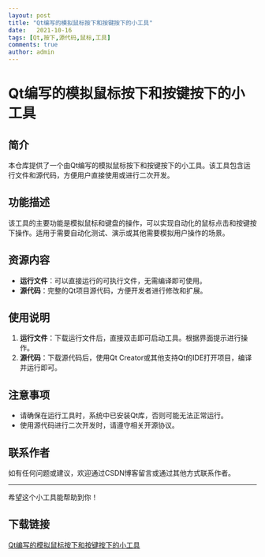 ```yaml
---
layout: post
title: "Qt编写的模拟鼠标按下和按键按下的小工具"
date:   2021-10-16
tags: [Qt,按下,源代码,鼠标,工具]
comments: true
author: admin
---
```

# Qt编写的模拟鼠标按下和按键按下的小工具

## 简介
本仓库提供了一个由Qt编写的模拟鼠标按下和按键按下的小工具。该工具包含运行文件和源代码，方便用户直接使用或进行二次开发。

## 功能描述
该工具的主要功能是模拟鼠标和键盘的操作，可以实现自动化的鼠标点击和按键按下操作。适用于需要自动化测试、演示或其他需要模拟用户操作的场景。

## 资源内容
- **运行文件**：可以直接运行的可执行文件，无需编译即可使用。
- **源代码**：完整的Qt项目源代码，方便开发者进行修改和扩展。

## 使用说明
1. **运行文件**：下载运行文件后，直接双击即可启动工具。根据界面提示进行操作。
2. **源代码**：下载源代码后，使用Qt Creator或其他支持Qt的IDE打开项目，编译并运行即可。

## 注意事项
- 请确保在运行工具时，系统中已安装Qt库，否则可能无法正常运行。
- 使用源代码进行二次开发时，请遵守相关开源协议。

## 联系作者
如有任何问题或建议，欢迎通过CSDN博客留言或通过其他方式联系作者。

---
希望这个小工具能帮助到你！

## 下载链接

[Qt编写的模拟鼠标按下和按键按下的小工具](https://pan.quark.cn/s/2b25927d63a0)